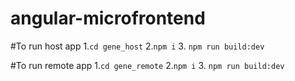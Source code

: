 # angular-microfrontend

#To run host app
1.`cd gene_host`
2.`npm i`
3. `npm run build:dev`


#To run remote app
1.`cd gene_remote`
2.`npm i`
3. `npm run build:dev`
